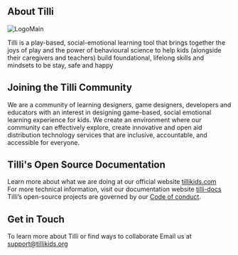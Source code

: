 ## About Tilli
![LogoMain](./images/LogoMain.png "LogoMain")

Tilli is a play-based, social-emotional learning tool that brings together the joys of play and the power of behavioural science to help kids (alongside their caregivers and teachers) build foundational, lifelong skills and mindsets to be stay, safe and happy

## Joining the Tilli Community 
We are a community of learning designers, game designers, developers and educators with an interest in designing game-based, social emotional learning experience for kids. We create an environment where our community can effectively explore, create innovative and open aid distribution technology services that are inclusive, accountable, and accessible for everyone. 

## Tilli's Open Source Documentation 

Learn more about what we are doing at our official website [tillikids.com](https://www.tillikids.com/)
<br>For more technical information, visit our documentation website [tilli-docs](https://tillioss.github.io/)
<br>Tilli’s open-source projects are governed by our [Code of conduct](https://tillioss.github.io/docs/code-of-conduct). 

## Get in Touch 
To learn more about Tilli or find ways to collaborate Email us at support@tillikids.org
